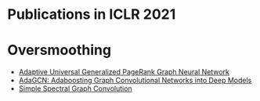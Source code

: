 # Publications in ICLR 2021

# Oversmoothing
- [Adaptive Universal Generalized PageRank Graph Neural Network](https://openreview.net/forum?id=n6jl7fLxrP)
- [AdaGCN: Adaboosting Graph Convolutional Networks into Deep Models](https://openreview.net/forum?id=QkRbdiiEjM)
- [Simple Spectral Graph Convolution](https://openreview.net/forum?id=CYO5T-YjWZV)
